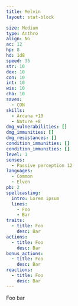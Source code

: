 ```yaml
---
title: Melvin
layout: stat-block

size: Medium
type: Anthro
align: NG
ac: 12
hp: 8
hd: 1d8
speed: 35
str: 10
dex: 10
con: 10
int: 10
wis: 10
cha: 10
saves:
  - CON
skills:
  - Arcana +10
  - Nature +8
dmg_vulnerabilities: []
dmg_immunities: []
dmg_resistances: []
condition_immunities: []
condition_immunities: []
level: 1
senses:
  - Passive perception 12
languages:
  - Common
  - Elven
pb: 2
spellcasting:
  intro: Lorem ipsum
  lines:
    - Foo
    - Bar
traits:
  - title: Foo
    desc: Bar
actions:
  - title: Foo
    desc: Bar
bonus_actions:
  - title: Foo
    desc: Bar
reactions:
  - title: Foo
    desc: Bar
---
```


Foo bar
